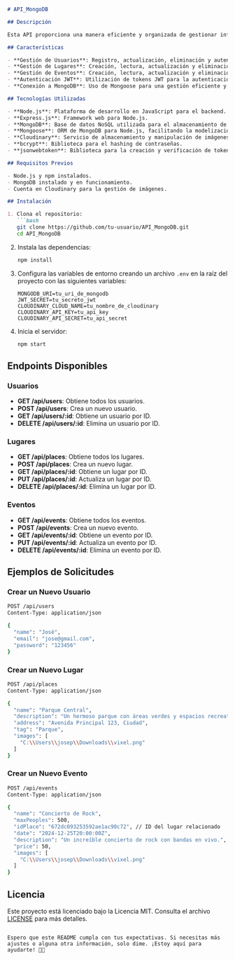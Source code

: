 
```markdown
# API_MongoDB

## Descripción

Esta API proporciona una manera eficiente y organizada de gestionar información sobre usuarios, lugares y eventos, utilizando MongoDB como base de datos y Mongoose como ORM para manejar la interacción con los datos. La API incluye funcionalidades completas de CRUD (Crear, Leer, Actualizar, Borrar) para cada entidad (usuarios, lugares y eventos), asegurando integridad y consistencia en los datos a través de relaciones referenciales.

## Características

- **Gestión de Usuarios**: Registro, actualización, eliminación y autenticación de usuarios.
- **Gestión de Lugares**: Creación, lectura, actualización y eliminación de lugares, incluyendo la carga de imágenes a Cloudinary.
- **Gestión de Eventos**: Creación, lectura, actualización y eliminación de eventos, vinculando estos eventos a lugares específicos y gestionando imágenes a través de Cloudinary.
- **Autenticación JWT**: Utilización de tokens JWT para la autenticación y autorización de usuarios.
- **Conexión a MongoDB**: Uso de Mongoose para una gestión eficiente y estructurada de la base de datos.

## Tecnologías Utilizadas

- **Node.js**: Plataforma de desarrollo en JavaScript para el backend.
- **Express.js**: Framework web para Node.js.
- **MongoDB**: Base de datos NoSQL utilizada para el almacenamiento de datos.
- **Mongoose**: ORM de MongoDB para Node.js, facilitando la modelización de datos.
- **Cloudinary**: Servicio de almacenamiento y manipulación de imágenes en la nube.
- **bcrypt**: Biblioteca para el hashing de contraseñas.
- **jsonwebtoken**: Biblioteca para la creación y verificación de tokens JWT.

## Requisitos Previos

- Node.js y npm instalados.
- MongoDB instalado y en funcionamiento.
- Cuenta en Cloudinary para la gestión de imágenes.

## Instalación

1. Clona el repositorio:
   ```bash
   git clone https://github.com/tu-usuario/API_MongoDB.git
   cd API_MongoDB
   ```

2. Instala las dependencias:
   ```bash
   npm install
   ```

3. Configura las variables de entorno creando un archivo `.env` en la raíz del proyecto con las siguientes variables:
   ```env
   MONGODB_URI=tu_uri_de_mongodb
   JWT_SECRET=tu_secreto_jwt
   CLOUDINARY_CLOUD_NAME=tu_nombre_de_cloudinary
   CLOUDINARY_API_KEY=tu_api_key
   CLOUDINARY_API_SECRET=tu_api_secret
   ```

4. Inicia el servidor:
   ```bash
   npm start
   ```

## Endpoints Disponibles

### Usuarios

- **GET /api/users**: Obtiene todos los usuarios.
- **POST /api/users**: Crea un nuevo usuario.
- **GET /api/users/:id**: Obtiene un usuario por ID.
- **DELETE /api/users/:id**: Elimina un usuario por ID.

### Lugares

- **GET /api/places**: Obtiene todos los lugares.
- **POST /api/places**: Crea un nuevo lugar.
- **GET /api/places/:id**: Obtiene un lugar por ID.
- **PUT /api/places/:id**: Actualiza un lugar por ID.
- **DELETE /api/places/:id**: Elimina un lugar por ID.

### Eventos

- **GET /api/events**: Obtiene todos los eventos.
- **POST /api/events**: Crea un nuevo evento.
- **GET /api/events/:id**: Obtiene un evento por ID.
- **PUT /api/events/:id**: Actualiza un evento por ID.
- **DELETE /api/events/:id**: Elimina un evento por ID.

## Ejemplos de Solicitudes

### Crear un Nuevo Usuario
```bash
POST /api/users
Content-Type: application/json

{
  "name": "José",
  "email": "jose@gmail.com",
  "password": "123456"
}
```

### Crear un Nuevo Lugar
```bash
POST /api/places
Content-Type: application/json

{
  "name": "Parque Central",
  "description": "Un hermoso parque con áreas verdes y espacios recreativos.",
  "address": "Avenida Principal 123, Ciudad",
  "tag": "Parque",
  "images": [
    "C:\\Users\\josep\\Downloads\\vixel.png"
  ]
}
```

### Crear un Nuevo Evento
```bash
POST /api/events
Content-Type: application/json

{
  "name": "Concierto de Rock",
  "maxPeoples": 500,
  "idPlace": "672dc093253592ae1ac90c72", // ID del lugar relacionado
  "date": "2024-12-25T20:00:00Z",
  "description": "Un increíble concierto de rock con bandas en vivo.",
  "price": 50,
  "images": [
    "C:\\Users\\josep\\Downloads\\vixel.png"
  ]
}
```


## Licencia

Este proyecto está licenciado bajo la Licencia MIT. Consulta el archivo [LICENSE](LICENSE) para más detalles.
```

Espero que este README cumpla con tus expectativas. Si necesitas más ajustes o alguna otra información, solo dime. ¡Estoy aquí para ayudarte! 🚀😊
